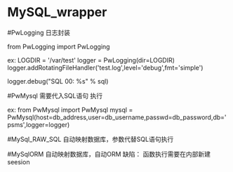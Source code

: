 # MySQL_wrapper

#PwLogging
日志封装

from PwLogging import PwLogging

ex:
  LOGDIR = '/var/test'
  logger = PwLogging(dir=LOGDIR)
  logger.addRotatingFileHandler('test.log',level='debug',fmt='simple')

  logger.debug("SQL 00: %s" % sql)

#PwMysql
需要代入SQL语句 执行

ex:
  from PwMysql import PwMysql 
  mysql = PwMysql(host=db_address,user=db_username,passwd=db_password,db='psms',logger=logger)


#MySql_RAW_SQL
自动映射数据库，参数代替SQL语句执行

#MySqlORM
自动映射数据库，自动ORM
缺陷：
  函数执行需要在内部新建seesion
  
  




